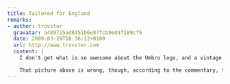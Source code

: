 ```yaml
---
title: Tailored for England
remarks:
- author: trovster
  gravatar: a489725ad8451b6e87fcb9ed4f189cf9
  date: 2009-03-29T18:36:12+0100
  url: http://www.trovster.com
  content: |
    I don't get what is so awesome about the Umbro logo, and a vintage England logo... it's just you designers love your white-space isn't it. I'm not sure I like the collar, but the rest is 'fine' -- not amazing, but not bad.

    That picture above is wrong, though, according to the commentary, the new kit had special permission from FIFA to not have numbers on the shorts and the front of the tops -- although this maybe have just been for the friendly...
---
```

